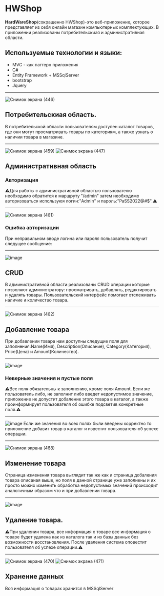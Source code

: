 # HWShop
**HardWareShop**(сокращенно HWShop)-это веб-приложение, которое представляет из себя онлайн магазин компьютерных комплектующих. В приложении реализованы потребительскиая и административная области.
## Используемые технологии и языки:
+ MVC - как паттерн приложения
+ C# 
+ Entity Framework + MSSqlServer 
+ bootstrap
+ Jquery
___
![Снимок экрана (446)](https://user-images.githubusercontent.com/55952268/153468078-d1dd0c58-f2dc-4d57-bd87-90b1d6273e9c.png)
## Потребительскиая область.
В потребительской области пользователям доступен каталог товаров, где они могут просматривать товары по категориям, а также узнать о наличии товара в магазине.
___
![Снимок экрана (459)](https://user-images.githubusercontent.com/55952268/153476857-f627b614-0deb-4739-951f-0acdaa9b1f27.png)
![Снимок экрана (447)](https://user-images.githubusercontent.com/55952268/153476754-40dd7909-01c6-4096-8676-350c623640c7.png)
## Административная область
### Авторизация
⚠️Для работы с административной областью пользователю необходимо обратится к маршруту "/admin" затем необходимо авторизоваться используюя логин:"Admin" и пароль:"PaSS2022@#$".⚠️
___
![Снимок экрана (461)](https://user-images.githubusercontent.com/55952268/153482926-4f1228c4-f4d5-4939-aa56-a60d2bb67ddd.png)
### Ошибка авторизации
При неправильном вводе логина или пароля пользователь получит следущее сообщение:
___
![image](https://user-images.githubusercontent.com/55952268/153484079-d5d8306a-8a96-49cc-8fff-598193ed4cee.png)
## CRUD
В административной области реализованы CRUD операции которые позволяют администратору: просматривать, добавлять, редактировать и удалять товары. Пользовательский интерфейс помогает отслеживать наличие и количество товара.
___
![Снимок экрана (462)](https://user-images.githubusercontent.com/55952268/153483404-a66e585e-d1a9-45d6-aa62-2a39078f1777.png)
## Добавление товара
При добавлении товара нам доступны следущие поля для заполнения:Name(Имя), Description(Описание), Category(Категория), Price(Цена) и Amount(Количество). 
___
![image](https://user-images.githubusercontent.com/55952268/153485229-22bfc3f6-7249-4264-9101-ec5af4fbad07.png)
### Неверные значения и пустые поля
⚠️Все поля обязательны к заполнению, кроме поля Amount. Если же пользователь либо, не заполнит либо введет недопустимое значение, приложение не допустит добаление этого товара в каталог, а также проинформирует пользователя об ошибке подсветив конкретные поля.⚠️
___
![image](https://user-images.githubusercontent.com/55952268/153487327-a022a0c9-f6c2-43fb-9526-5677141be3a8.png)
Если же значения во всех полях были введены корректно то приложение добавит товар в каталог и известит пользователя об успехе операции.
___
![Снимок экрана (468)](https://user-images.githubusercontent.com/55952268/153488419-57514f1d-e1dd-4bef-b7da-d3b90d09a27d.png)
## Изменение товара
Страница изменения товара выглядит так же как и страница добаления товара описаная выше, но поля в данной странице уже заполнены и их просто можно изменить обработка недопустимых значений происходит аналогичным образом что и при добавлении товара.
___
![image](https://user-images.githubusercontent.com/55952268/153492952-b553f80d-198d-4f6e-9ad7-1c57d84af7bd.png)
## Удаление товара.
⚠️При удалении товара, все информация о товаре все информация о товаре будет удалена как из каталога так и из базы данных без возможности восстановления. После удаления система оповестит пользователя об успехе операции.⚠️
___
![Снимок экрана (470)](https://user-images.githubusercontent.com/55952268/153585655-04f5661c-cd73-4095-8b58-16e04c85fad6.png)
![Снимок экрана (471)](https://user-images.githubusercontent.com/55952268/153585688-2ecb1cc1-6796-4385-9527-a6475352c13f.png)
## Хранение данных
Вся информация о товарах хранится в MSSqlServer 

